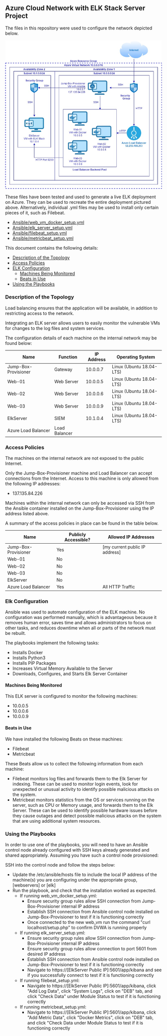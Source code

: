 ## Azure Cloud Network with ELK Stack Server Project

The files in this repository were used to configure the network depicted below.

![Network Diagram](https://github.com/mpicione/picione-portfolio/blob/main/Cyber%20Security%20Portfolio/Projects/Azure%20Cloud%20Network%20with%20ELK%20Stack%20Server/Diagram/Network_Diagram.jpg) 

These files have been tested and used to generate a live ELK deployment on Azure. They can be used to recreate the entire deployment pictured above. Alternatively, individual .yml files may be used to install only certain pieces of it, such as Filebeat.
* [Ansible/web_vm_docker_setup.yml](https://github.com/mpicione/picione-portfolio/blob/main/Cyber%20Security%20Portfolio/Projects/Azure%20Cloud%20Network%20with%20ELK%20Stack%20Server/Ansible/web_vm_docker_setup.yml)
* [Ansible/elk_server_setup.yml](https://github.com/mpicione/picione-portfolio/blob/main/Cyber%20Security%20Portfolio/Projects/Azure%20Cloud%20Network%20with%20ELK%20Stack%20Server/Ansible/elk_server_setup.yml)
* [Ansible/filebeat_setup.yml](https://github.com/mpicione/picione-portfolio/blob/main/Cyber%20Security%20Portfolio/Projects/Azure%20Cloud%20Network%20with%20ELK%20Stack%20Server/Ansible/filebeat_setup.yml)
* [Ansible/metricbeat_setup.yml](https://github.com/mpicione/picione-portfolio/blob/main/Cyber%20Security%20Portfolio/Projects/Azure%20Cloud%20Network%20with%20ELK%20Stack%20Server/Ansible/metricbeat_setup.yml)

This document contains the following details:
* [Description of the Topology](https://github.com/mpicione/picione-portfolio/tree/main/Cyber%20Security%20Portfolio/Projects/Azure%20Cloud%20Network%20with%20ELK%20Stack%20Server#description-of-the-topology)
* [Access Policies](https://github.com/mpicione/picione-portfolio/tree/main/Cyber%20Security%20Portfolio/Projects/Azure%20Cloud%20Network%20with%20ELK%20Stack%20Server#access-policies)
* [ELK Configuration](https://github.com/mpicione/picione-portfolio/tree/main/Cyber%20Security%20Portfolio/Projects/Azure%20Cloud%20Network%20with%20ELK%20Stack%20Server#elk-configuration) 
  * [Machines Being Monitored](https://github.com/mpicione/picione-portfolio/tree/main/Cyber%20Security%20Portfolio/Projects/Azure%20Cloud%20Network%20with%20ELK%20Stack%20Server#machines-being-monitored)
  * [Beats in Use](https://github.com/mpicione/picione-portfolio/tree/main/Cyber%20Security%20Portfolio/Projects/Azure%20Cloud%20Network%20with%20ELK%20Stack%20Server#beats-in-use)
* [Using the Playbooks](https://github.com/mpicione/picione-portfolio/tree/main/Cyber%20Security%20Portfolio/Projects/Azure%20Cloud%20Network%20with%20ELK%20Stack%20Server#using-the-playbooks)

### Description of the Topology

Load balancing ensures that the application will be available, in addition to restricting access to the network.

Integrating an ELK server allows users to easily monitor the vulnerable VMs for changes to the log files and system services.

The configuration details of each machine on the internal network may be found below:

| Name                 | Function       | IP Address | Operating System           |
|----------------------|----------------|------------|----------------------------|
| Jump-Box-Provisioner | Gateway        | 10.0.0.7   | Linux (Ubuntu 18.04-LTS)   |
| Web-01               | Web Server     | 10.0.0.5   | Linux (Ubuntu 18.04-LTS)   |
| Web-02               | Web Server     | 10.0.0.6   | Linux (Ubuntu 18.04-LTS)   |
| Web-03               | Web Server     | 10.0.0.9   | Linux (Ubuntu 18.04-LTS)   |
| ElkServer            | SIEM           | 10.1.0.4   | Linux (Ubuntu 18.04-LTS)   |
| Azure Load Balancer  | Load Balancer  |            |                            |

### Access Policies

The machines on the internal network are not exposed to the public Internet.

Only the Jump-Box-Provisioner machine and Load Balancer can accept connections from the Internet. Access to this machine is only allowed from the following IP addresses:
* 137.135.84.226

Machines within the internal network can only be accessed via SSH from the Ansible container installed on the Jump-Box-Provisioner using the IP address listed above.

A summary of the access policies in place can be found in the table below.

| Name                 | Publicly Accessible? | Allowed IP Addresses           |
|----------------------|----------------------|--------------------------------|
| Jump-Box-Provisioner | Yes                  | [my current public IP address] |
| Web-01               | No                   |                                |
| Web-02               | No                   |                                |
| Web-03               | No                   |                                |
| ElkServer            | No                   |                                |
| Azure Load Balancer  | Yes                  | All HTTP Traffic               |	
		
### Elk Configuration

Ansible was used to automate configuration of the ELK machine. No configuration was performed manually, which is advantageous because it removes human error, saves time and allows administrators to focus on other tasks, and reduces downtime when all or parts of the network must be rebuilt.

The playbooks implement the following tasks:
* Installs Docker
* Installs Python3
* Installs PIP Packages
* Increases Virtual Memory Available to the Server
* Downloads, Configures, and Starts Elk Server Container

#### Machines Being Monitored

This ELK server is configured to monitor the following machines:
* 10.0.0.5
* 10.0.0.6
* 10.0.0.9

#### Beats in Use

We have installed the following Beats on these machines:
* Filebeat
* Metricbeat

These Beats allow us to collect the following information from each machine:
* Filebeat monitors log files and forwards them to the Elk Server for indexing. These can be used to monitor login events, look for unexpected or unusual activity to identify possible malicious attacks on the system.
* Metricbeat monitors statistics from the OS or services running on the server, such as CPU or Memory usage, and forwards them to the Elk Server. These can be used to identify possible hardware issues before they cause outages and detect possible malicious attacks on the system that are using additional system resources.

### Using the Playbooks

In order to use one of the playbooks, you will need to have an Ansible control node already configured with SSH keys already generated and shared appropriately. Assuming you have such a control node provisioned:

SSH into the control node and follow the steps below:
* Update the /etc/ansible/hosts file to include the local IP address of the machine(s) you are configuring under the appropriate group, [webservers] or [elk]
* Run the playbook, and check that the installation worked as expected.
  * If running web_vm_docker_setup.yml:
	  * Ensure security group rules allow SSH connection from Jump-Box-Provisioner internal IP address
	  * Establish SSH connection from Ansible control node installed on Jump-Box-Provisioner to test if it is functioning correctly
	  * Once connected to the new web_vm run the command "curl localhost/setup.php" to confirm DVWA is running properly
  * If running elk_server_setup.yml:
	  * Ensure security group rules allow SSH connection from Jump-Box-Provisioner internal IP address
	  * Ensure security group rules allow connection to port 5601 from desired IP address
	  * Establish SSH connection from Ansible control node installed on Jump-Box-Provisioner to test if it is functioning correctly
	  * Navigate to https://[ElkServer Public IP]:5601/app/kibana and see if you successfully connect to test if it is functioning correctly
  * If running filebeat_setup.yml:
	  * Navigate to https://[ElkServer Public IP]:5601/app/kibana, click "Add Log Data", click "System Logs", click on "DEB" tab, and click "Check Data" under Module Status to test if it is functioning correctly
  * If running metricbeat_setup.yml:
	  * Navigate to https://[ElkServer Public IP]:5601/app/kibana, click "Add Metric Data", click "Docker Metrics", click on "DEB" tab, and click "Check Data under Module Status to test if it is functioning correctly
